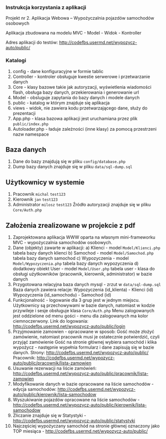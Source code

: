 ### Instrukcja korzystania z aplikacji 

Projekt nr 2. Aplikacja Webowa – Wypożyczalnia pojazdów samochodów osobowych

Aplikacja zbudowana na modelu MVC - Model - Widok - Kontroller

Adres aplikacji do testów:
http://codefbs.usermd.net/wypozycz-auto/public/

### Katalogi
1. config - dane konfiguracyjne w formie tablic
2. Controller - kontroler obsługuje kwestie serwerowe i przetwarzanie danych
3. Core - klasy bazowe takie jak autoryzacji, wyświetlenia wiadomości flash, obsługa bazy danych, przekierowania i generowanie url
4. Model - obsluguje zapytania do bazy danych i modele danych
5. public - katalog w którym znajduje się aplikacja
6. views - widok, nie zawiera kodu przetwarzającego dane, służy do prezentacji
7. App.php - klasa bazowa aplikacji jest uruchamiana przez plik `public/index.php`
8. Autoloader.php - ładuje zależności (inne klasy) za pomocą przestrzeni nazw namespace

## Baza danych
1. Dane do bazy znajdują się w pliku `config/database.php`
2. Dump bazy danych znajduje się w pliku `data/sql-dump.sql`

## Użytkownicy w systemie
1. Pracownik `michal` `test123`
2. Kierownik `jan` `test123`
3. Administrator `milosz` `test123`
Źródło autoryzacji znajduje się w pliku `Core/Auth.php`


## Założenia zrealizowane w projekcie z pdf
1. Zaprojektowana aplikacja WWW oparta na własnym mini-frameworku MVC - wypożyczalnia samochodów osobowych.
2. Dane (objekty) zawarte w aplikacji:
a) Klienci - model `Model/Klienci.php` tabela bazy danych klienci
b) Samochod - model `Model/Samochod.php` tabela bazy danych samochod
c) Wypozyczenia - model `Model/Wypozyczenia.php` tabela bazy danych wypozyczenia
d) dodatkowy obiekt User - model `Model/User.php` tabela user - klasa do obsługi użytkowników (pracownik, kierownik, administrator) w bazie danych
3. Przygotowana relacyjna baza danych mysql - zrzut w `data/sql-dump.sql`
Baza danych zawiera relacje:
Wypozyczenia (id_klienta) - Klienci (id)
Wypozyczenia (id_samochodu) - Samochod (id)
4. Funkcjonalność - logowanie dla 3 grup jest w jednym miejscu. Użytkownicy są przechowywami w bazie danych, natomiast w kodzie przywileje i sesje obsługuje klasa `Core/Auth.php`
Menu zalogowanych jest oddzielone od menu gości - menu dla zalogowanych ma kolor ciemnoczerwony.
Link do logowania: http://codefbs.usermd.net/wypozycz-auto/public/login
5. Przyjmowanie zamowien - opracowane w sposob:
Gość może złożyć zamówienie, natomiast pracownik musi je ostatecznie potwierdzić, czyli przyjąć zamówienie
Gość na stronie głównej wybiera samochód i klika wypożycz - następnie wypełnia formularz i dane zapisują się w bazie danych.
Strony: http://codefbs.usermd.net/wypozycz-auto/public/
Pracownik: http://codefbs.usermd.net/wypozycz-auto/public/pracownik/lista-zamowien
6. Usuwanie rezerwacji na liście zamówień: http://codefbs.usermd.net/wypozycz-auto/public/pracownik/lista-zamowien
7. Modyfikowanie danych w bazie opracowane na liście samochodów - edycja samochodów:  http://codefbs.usermd.net/wypozycz-auto/public/kierownik/lista-samochodow
8. Wyszukiwanie pojazdów opracowane na liście samochodów - http://codefbs.usermd.net/wypozycz-auto/public/kierownik/lista-samochodow
9. Zliczanie znajduje się w Statystyki - http://codefbs.usermd.net/wypozycz-auto/public/statystyki
10. Najczęściej wypożyczany samochód na stronie głównej oznaczony jako TOP miesiąca - http://codefbs.usermd.net/wypozycz-auto/public/